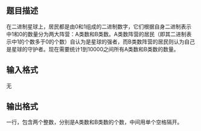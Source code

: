 ## 题目描述
在二进制星球上，居民都是由0和1组成的二进制数字，它们根据自身二进制表示中1和0的数量分为两大阵营：A类数和B类数。A类数阵营的居民（即其二进制表示中1的个数多于0的个数）自认为是星球的强者，而B类数阵营的居民则认为自己是星球的守护者。现在需要统计1到10000之间所有A类数和B类数的数量。

## 输入格式
无

## 输出格式
一行，包含两个整数，分别是A类数和B类数的个数，中间用单个空格隔开。
